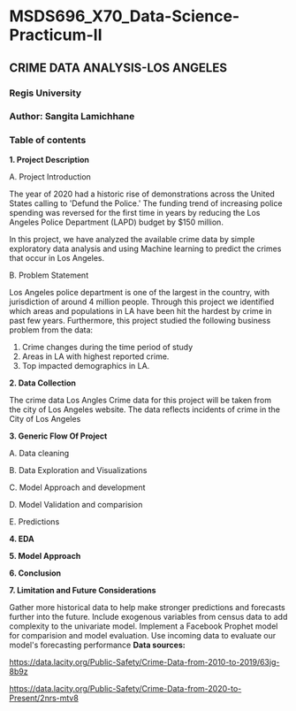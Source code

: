 # MSDS696_X70_Data-Science-Practicum-II

## CRIME DATA ANALYSIS-LOS ANGELES

### Regis University

### Author: Sangita Lamichhane

### Table of contents 

**1. Project Description**

  A. Project Introduction
  
The year of 2020 had a historic rise of demonstrations across the United States calling to 'Defund the Police.' The funding trend of increasing police spending was reversed for the first time in years by reducing the Los Angeles Police Department (LAPD) budget by $150 million.

In this project, we have analyzed the available crime data by simple exploratory data analysis and using Machine learning to predict the crimes that occur in Los Angeles.


  B. Problem Statement
  
Los Angeles police department is one of the largest in the country, with jurisdiction of around 4 million people. Through this project we identified which areas and populations in LA have been hit the hardest by crime in past few years. Furthermore, this project studied the following business problem from the data:
1. Crime changes during the time period of study
2. Areas in LA with highest reported crime.
3. Top impacted demographics in LA.


**2. Data Collection**

The crime data  Los Angles Crime data  for this project will be taken from the city of Los Angeles website.
The data reflects incidents of crime in the City of Los Angeles


**3. Generic Flow Of Project**

A. Data cleaning 

B. Data Exploration and Visualizations

C. Model Approach and development

D. Model Validation and comparision

E. Predictions

**4. EDA**

      

  

**5. Model Approach**




**6. Conclusion**





**7. Limitation and Future Considerations**

Gather more historical data to help make stronger predictions and forecasts further into the future.
Include exogenous variables from census data to add complexity to the univariate model.
Implement a Facebook Prophet model for comparision and model evaluation.
Use incoming data to evaluate our model's forecasting performance
**Data sources:**

https://data.lacity.org/Public-Safety/Crime-Data-from-2010-to-2019/63jg-8b9z 

https://data.lacity.org/Public-Safety/Crime-Data-from-2020-to-Present/2nrs-mtv8
